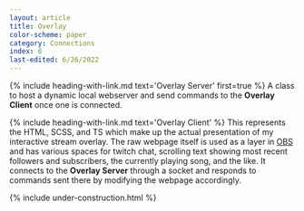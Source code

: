 ```yaml
---
layout: article
title: Overlay
color-scheme: paper
category: Connections
index: 6
last-edited: 6/26/2022
---
```



{% include heading-with-link.md text='Overlay Server' first=true %}
A class to host a dynamic local webserver and send commands to the **Overlay Client** once one is connected.

{% include heading-with-link.md text='Overlay Client' %}
This represents the HTML, SCSS, and TS which make up the actual presentation of my interactive stream overlay. The raw webpage itself is used as a layer in [OBS](https://obsproject.com/) and has various spaces for twitch chat, scrolling text showing most recent followers and subscribers, the currently playing song, and the like. It connects to the **Overlay Server** through a socket and responds to commands sent there by modifying the webpage accordingly.

{% include under-construction.html %}
